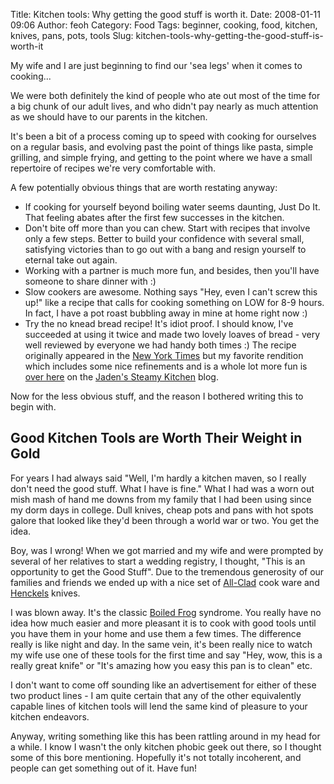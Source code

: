 Title: Kitchen tools: Why getting the good stuff is worth it.
Date: 2008-01-11 09:06
Author: feoh
Category: Food
Tags: beginner, cooking, food, kitchen, knives, pans, pots, tools
Slug: kitchen-tools-why-getting-the-good-stuff-is-worth-it

My wife and I are just beginning to find our 'sea legs' when it comes to
cooking...

<!--more-->

We were both definitely the kind of people who ate out most of the time
for a big chunk of our adult lives, and who didn't pay nearly as much
attention as we should have to our parents in the kitchen.

It's been a bit of a process coming up to speed with cooking for
ourselves on a regular basis, and evolving past the point of things like
pasta, simple grilling, and simple frying, and getting to the point
where we have a small repertoire of recipes we're very comfortable with.

A few potentially obvious things that are worth restating anyway:

-   If cooking for yourself beyond boiling water seems daunting, Just Do
    It. That feeling abates after the first few successes in the
    kitchen.
-   Don't bite off more than you can chew. Start with recipes that
    involve only a few steps. Better to build your confidence with
    several small, satisfying victories than to go out with a bang and
    resign yourself to eternal take out again.
-   Working with a partner is much more fun, and besides, then you'll
    have someone to share dinner with :)
-   Slow cookers are awesome. Nothing says "Hey, even I can't screw this
    up!" like a recipe that calls for cooking something on LOW for 8-9
    hours. In fact, I have a pot roast bubbling away in mine at home
    right now :)
-   Try the no knead bread recipe! It's idiot proof. I should know, I've
    succeeded at using it twice and made two lovely loaves of bread -
    very well reviewed by everyone we had handy both times :) The recipe
    originally appeared in the [New York
    Times](www.http://www.nytimes.com/) but my favorite rendition which
    includes some nice refinements and is a whole lot more fun is [over
    here](http://steamykitchen.com/blog/2007/09/10/no-knead-bread-revisited/)
    on the [Jaden's Steamy Kitchen](http://steamykitchen.com) blog.

Now for the less obvious stuff, and the reason I bothered writing this
to begin with.

Good Kitchen Tools are Worth Their Weight in Gold
-------------------------------------------------

For years I had always said "Well, I'm hardly a kitchen maven, so I
really don't need the good stuff. What I have is fine." What I had was a
worn out mish mash of hand me downs from my family that I had been using
since my dorm days in college. Dull knives, cheap pots and pans with hot
spots galore that looked like they'd been through a world war or two.
You get the idea.

Boy, was I wrong! When we got married and my wife and were prompted by
several of her relatives to start a wedding registry, I thought, "This
is an opportunity to get the Good Stuff". Due to the tremendous
generosity of our families and friends we ended up with a nice set of
[All-Clad](http://www.all-clad.com/) cook ware and
[Henckels](http://www.jahenckels.com/) knives.

I was blown away. It's the classic [Boiled
Frog](http://en.wikipedia.org/wiki/Boiled_frog) syndrome. You really
have no idea how much easier and more pleasant it is to cook with good
tools until you have them in your home and use them a few times. The
difference really is like night and day. In the same vein, it's been
really nice to watch my wife use one of these tools for the first time
and say "Hey, wow, this is a really great knife" or "It's amazing how
you easy this pan is to clean" etc.

I don't want to come off sounding like an advertisement for either of
these two product lines - I am quite certain that any of the other
equivalently capable lines of kitchen tools will lend the same kind of
pleasure to your kitchen endeavors.

Anyway, writing something like this has been rattling around in my head
for a while. I know I wasn't the only kitchen phobic geek out there, so
I thought some of this bore mentioning. Hopefully it's not totally
incoherent, and people can get something out of it. Have fun!

